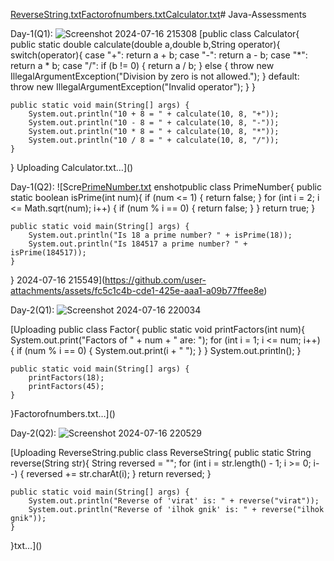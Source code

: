 [ReverseString.txt](https://github.com/user-attachments/files/16262758/ReverseString.txt)[Factorofnumbers.txt](https://github.com/user-attachments/files/16262755/Factorofnumbers.txt)[Calculator.txt](https://github.com/user-attachments/files/16262683/Calculator.txt)# Java-Assessments

Day-1(Q1):
![Screenshot 2024-07-16 215308](https://github.com/user-attachments/assets/84144fd8-30ed-45e6-a269-493fea44f5f0)
[public class Calculator{
    public static double calculate(double a,double b,String operator){
        switch(operator){
            case "+":
                return a + b;
            case "-":
                return a - b;
            case "*":
                return a * b;
            case "/":
                if (b != 0) {
                    return a / b;
                } else {
                    throw new IllegalArgumentException("Division by zero is not allowed.");
                }
            default:
                throw new IllegalArgumentException("Invalid operator");
        }
    }

    public static void main(String[] args) {
        System.out.println("10 + 8 = " + calculate(10, 8, "+"));
        System.out.println("10 - 8 = " + calculate(10, 8, "-"));
        System.out.println("10 * 8 = " + calculate(10, 8, "*"));
        System.out.println("10 / 8 = " + calculate(10, 8, "/"));
    }
}
Uploading Calculator.txt…]()


Day-1(Q2):
![Scre[PrimeNumber.txt](https://github.com/user-attachments/files/16262741/PrimeNumber.txt)
enshotpublic class PrimeNumber{
    public static boolean isPrime(int num){
        if (num <= 1) {
            return false;
        }
        for (int i = 2; i <= Math.sqrt(num); i++) {
            if (num % i == 0) {
                return false;
            }
        }
        return true;
    }

    public static void main(String[] args) {
        System.out.println("Is 18 a prime number? " + isPrime(18));
        System.out.println("Is 184517 a prime number? " + isPrime(184517));
    }
}
 2024-07-16 215549](https://github.com/user-attachments/assets/fc5c1c4b-cde1-425e-aaa1-a09b77ffee8e)


Day-2(Q1):
![Screenshot 2024-07-16 220034](https://github.com/user-attachments/assets/c9e5b1fe-6e0f-4b26-bb66-235856edc2ad)


[Uploading public class Factor{
    public static void printFactors(int num){
        System.out.print("Factors of " + num + " are: ");
        for (int i = 1; i <= num; i++) {
            if (num % i == 0) {
                System.out.print(i + " ");
            }
        }
        System.out.println();
    }

    public static void main(String[] args) {
        printFactors(18); 
        printFactors(45); 
    }
}Factorofnumbers.txt…]()


Day-2(Q2):
![Screenshot 2024-07-16 220529](https://github.com/user-attachments/assets/3047f39d-17a5-46eb-b3c2-d18579f2e893)


[Uploading ReverseString.public class ReverseString{
    public static String reverse(String str){
        String reversed = "";
        for (int i = str.length() - 1; i >= 0; i--) {
            reversed += str.charAt(i);
        }
        return reversed;
    }

    public static void main(String[] args) {
        System.out.println("Reverse of 'virat' is: " + reverse("virat"));
        System.out.println("Reverse of 'ilhok gnik' is: " + reverse("ilhok gnik"));
    }
}txt…]()







